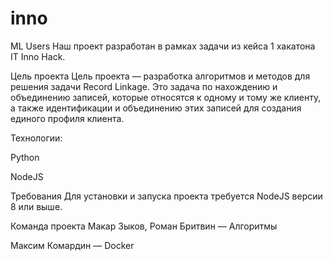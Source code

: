 # inno

ML Users
Наш проект разработан в рамках задачи из кейса 1 хакатона IT Inno Hack.

Цель проекта
Цель проекта — разработка алгоритмов и методов для решения задачи Record Linkage. Это задача по нахождению и объединению записей, которые относятся к одному и тому же клиенту, а также идентификации и объединению этих записей для создания единого профиля клиента.

Технологии:


Python

NodeJS

Требования
Для установки и запуска проекта требуется NodeJS версии 8 или выше.



Команда проекта
Макар Зыков, Роман Бритвин — Алгоритмы

Максим Комардин — Docker

